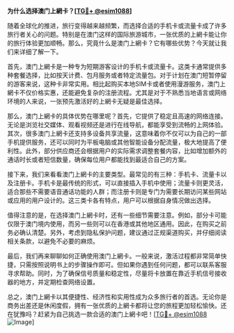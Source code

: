 **为什么选择澳门上網卡？[[TG💪+ @esim1088](https://t.me/s/esim1088)]**

随着全球化的推进，旅行变得越来越频繁，而选择合适的手机卡或流量卡成了许多旅行者关心的问题。特别是在澳门这样的国际旅游城市，一张优质的上網卡能让你的旅行体验更加顺畅。那么，究竟什么是澳门上網卡？它有哪些优势？今天就让我们来详细了解一下。

首先，澳门上網卡是一种专为短期游客设计的手机卡或流量卡。这类卡通常提供多种套餐选择，比如按天计费、包月服务或者特定流量包。对于计划在澳门短暂停留的游客来说，这种卡非常实用。相比起购买本地SIM卡或者使用漫游服务，澳门上網卡不仅价格实惠，还能避免复杂的注册流程。尤其是对于不熟悉当地语言或网络环境的人来说，一张预先激活好的上網卡无疑是最佳选择。

那么，澳门上網卡的具体优势在哪里呢？首先，它提供了稳定且高速的网络连接。无论是浏览社交媒体、观看视频还是进行在线导航，都能享受到流畅的上网体验。其次，很多澳门上網卡还支持多设备共享流量，这意味着你不仅可以为自己的一部手机提供服务，还可以同时为平板电脑或其他智能设备分配流量，极大地提高了便利性。此外，部分供应商还会根据用户的实际需求调整套餐内容，比如增加额外的通话时长或者短信数量，确保每位用户都能找到最适合自己的方案。

接下来，我们来看看澳门上網卡的主要类型。最常见的有三种：手机卡、流量卡以及注册卡。手机卡是最传统的形式，可以直接插入手机中使用；流量卡则更灵活，适合那些不需要语音通话功能的人群；而注册卡则是专门为需要长期访问某些网站或应用的用户设计的。这三类卡各有特点，用户可以根据自身情况做出选择。

值得注意的是，在选择澳门上網卡时，还有一些细节需要注意。例如，部分卡可能仅限于澳门境内使用，而另一些则可以在香港或其他地区通用。因此，在购买之前务必确认清楚。另外，考虑到隐私保护问题，建议通过正规渠道购买，并仔细阅读相关条款，以避免不必要的麻烦。

最后，我们再来聊聊如何正确使用澳门上網卡。一般来说，激活过程都非常简单快捷，只需按照说明书上的步骤操作即可。但如果你遇到任何问题，都可以联系客服寻求帮助。同时，为了确保信号质量和稳定性，尽量将卡放置在靠近手机信号接收器的地方，并定期检查网络设置。

总之，澳门上網卡以其便捷性、经济性和实用性成为众多旅行者的首选。无论你是商务出差还是休闲度假，拥有一张优质的上網卡都将让您的旅程更加轻松愉快。还在犹豫吗？赶紧为自己挑选一款合适的澳门上網卡吧！[[TG💪+ @esim1088](https://t.me/s/esim1088) ![Image](https://i.postimg.cc/4NQfJmqS/Snipaste-2025-05-13-00-14-12.png)]
